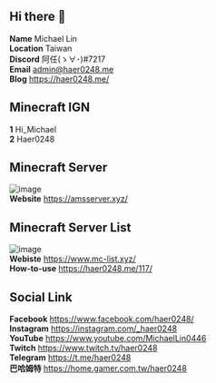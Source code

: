 ## Hi there 👋
**Name** Michael Lin<br>
**Location**  Taiwan<br>
**Discord**  阿任(ゝ∀･)#7217<br>
**Email**  admin@haer0248.me<br>
**Blog** https://haer0248.me/

## Minecraft IGN
**1** Hi_Michael<br>
**2** Haer0248

## Minecraft Server
![image](https://i.haer0248.me/amsserver/YP1YfD.png)<br>
**Website** https://amsserver.xyz/

## Minecraft Server List
![image](https://www.mc-list.xyz/assets/fbimg.png)<br>
**Webiste** https://www.mc-list.xyz/<br>
**How-to-use** https://haer0248.me/117/

## Social Link

**Facebook** https://www.facebook.com/haer0248/<br>
**Instagram** https://instagram.com/_haer0248<br>
**YouTube** https://www.youtube.com/MichaelLin0446<br>
**Twitch** https://www.twitch.tv/haer0248<br>
**Telegram** https://t.me/haer0248<br>
**巴哈姆特** https://home.gamer.com.tw/haer0248
